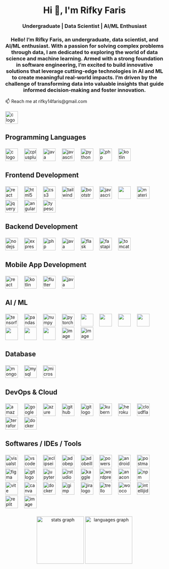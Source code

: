 <h1 align="center">Hi 👋, I'm Rifky Faris</h1>
<h3 align="center">Undergraduate | Data Scientist | AI/ML Enthusiast </h3>
<h3 align="center">Hello! I’m Rifky Faris, an undergraduate, data scientist, and AI/ML enthusiast. With a passion for solving complex problems through data, I am dedicated to exploring the world of data science and machine learning. Armed with a strong foundation in software engineering, I’m excited to build innovative solutions that leverage cutting-edge technologies in AI and ML to create meaningful real-world impacts. I’m driven by the challenge of transforming data into valuable insights that guide informed decision-making and foster innovation.
</h3>
📫 Reach me at rifky14faris@gmail.com 
<br>
<br>
 <a href="https://www.linkedin.com/in/rifkyfaris/"><img src="https://skillicons.dev/icons?i=linkedin" height="40" alt="c logo"  /><a/>
 

###

<h2 align="left">Programming Languages</h2>

###

<div align="left">
  <img src="https://skillicons.dev/icons?i=c" height="40" alt="c logo"  />
  <img width="12" />
  <img src="https://skillicons.dev/icons?i=cpp" height="40" alt="cplusplus logo"  />
  <img width="12" />
  <img src="https://skillicons.dev/icons?i=java" height="40" alt="java logo"  />
  <img width="12" />
  <img src="https://skillicons.dev/icons?i=js" height="40" alt="javascript logo"  />
  <img width="12" />
  <img src="https://skillicons.dev/icons?i=py" height="40" alt="python logo"  />
  <img width="12" />
  <img src="https://skillicons.dev/icons?i=php" height="40" alt="php logo"  />
 <img width="12" />
  <img src="https://skillicons.dev/icons?i=kotlin" height="40" alt="kotlin logo"  />
 


</div>

###

<h2 align="left">Frontend Development</h2>

###

<div align="left">
  <img src="https://skillicons.dev/icons?i=react" height="40" alt="react logo"  />
  <img width="12" />
 
  <img src="https://skillicons.dev/icons?i=html" height="40" alt="html5 logo"  />
  <img width="12" />
  <img src="https://skillicons.dev/icons?i=css" height="40" alt="css3 logo"  />
  <img width="12" />
  <img src="https://skillicons.dev/icons?i=tailwind" height="40" alt="tailwindcss logo"  />
  <img width="12" />
  <img src="https://skillicons.dev/icons?i=bootstrap" height="40" alt="bootstrap logo"  />
  <img width="12" />
  <img src="https://skillicons.dev/icons?i=js" height="40" alt="javascript logo"  />
  <img width="12" />
  <img src="https://cdn.jsdelivr.net/gh/devicons/devicon@latest/icons/redux/redux-original.svg" width="40" />
  <img width="12" />
 
  <img src="https://cdn.simpleicons.org/mui/007FFF" height="40" alt="materialui logo"  />
  
  <img width="12" />
  <img src="https://cdn.simpleicons.org/jquery/0769AD" height="40" alt="jquery logo"  />
  <img width="12" />
  <img src="https://cdn.simpleicons.org/angular/DD0031" height="40" alt="angularjs logo"  />
  <img width="12" />
  <img src="https://cdn.simpleicons.org/typescript/3178C6" height="40" alt="typescript logo"  />
          
</div>

###

<h2 align="left">Backend Development</h2>

###

<div align="left">
  <img src="https://skillicons.dev/icons?i=nodejs" height="40" alt="nodejs logo"  />
  <img width="12" />
  <img src="https://skillicons.dev/icons?i=express" height="40" alt="express logo"  />
  
   <img width="12" />
  <img src="https://skillicons.dev/icons?i=php" height="40" alt="php logo"  />
    <img width="12" />
  <img src="https://skillicons.dev/icons?i=java" height="40" alt="java logo"  />
 <img width="12" />
 
  
 <img src="https://skillicons.dev/icons?i=flask" height="40" alt="flask logo"  />
          
  <img width="12" /> 
  <img src="https://cdn.jsdelivr.net/gh/devicons/devicon/icons/fastapi/fastapi-original.svg" height="40" alt="fastapi logo"  />
  
  <img width="12" />
  <img src="https://cdn.simpleicons.org/apachetomcat/F8DC75" height="40" alt="tomcat logo"  />
 
          
          

</div>

###

<h2 align="left">Mobile App Development</h2>

###

<div align="left">
  <img src="https://skillicons.dev/icons?i=react" height="40" alt="react logo"  />
  <img width="12" />
  <img src="https://skillicons.dev/icons?i=kotlin" height="40" alt="kotlin logo"  />
  <img width="12" />
  <img src="https://skillicons.dev/icons?i=flutter" height="40" alt="flutter logo"  />
  <img width="12" />
  <img src="https://cdn.jsdelivr.net/gh/devicons/devicon/icons/java/java-original.svg" height="40" alt="java logo"  />
</div>

###

<h2 align="left">AI / ML</h2>

###

<div align="left">
  <img src="https://skillicons.dev/icons?i=tensorflow" height="40" alt="tensorflow logo"  />
  <img width="12" />

  <img src="https://img.shields.io/badge/pandas-150458?logo=pandas&logoColor=white&style=for-the-badge" height="40" alt="pandas logo"  />
  <img width="12" />
  <img src="https://cdn.jsdelivr.net/gh/devicons/devicon/icons/numpy/numpy-original.svg" height="40" alt="numpy logo"  />
  <img width="12" />
  <img src="https://cdn.jsdelivr.net/gh/devicons/devicon/icons/pytorch/pytorch-original.svg" height="40" alt="pytorch logo"  />
   <img width="12" />
   <img 
  src="https://cdn.jsdelivr.net/gh/devicons/devicon@latest/icons/keras/keras-original.svg" 
  width="40px"  
/>
<img width="12" />
  <img width="40px" src="https://cdn.jsdelivr.net/gh/devicons/devicon@latest/icons/scikitlearn/scikitlearn-original.svg" />
  
<img width="12" />
  <img width="40px" src="https://cdn.jsdelivr.net/gh/devicons/devicon@latest/icons/matplotlib/matplotlib-original.svg" />
      
<img width="12" />    

 <img width="40px" src="https://cdn.jsdelivr.net/gh/devicons/devicon@latest/icons/plotly/plotly-original.svg" />
 <img width="12" />  
 <img width="40px" src="https://img.icons8.com/?size=100&id=9Kvi1p1F0tUo&format=png&color=000000" />
 <img width="12" />  
 <img width="40px" src="https://img.icons8.com/?size=100&id=Ny0t2MYrJ70p&format=png&color=000000" />
 <img width="12" />  
 
 <img src="https://cdn.jsdelivr.net/gh/devicons/devicon@latest/icons/opencv/opencv-original.svg" width="40" />
 <img width="12" />      
 
 <img width="40" height="40" alt="image" src="https://github.com/user-attachments/assets/938a3e43-baf2-42ae-8e3d-b54a27d835e5" />
<img width="12" />
<img width="40" height="40" alt="image" src="https://github.com/user-attachments/assets/37ec6133-7a4b-4a25-9895-ef448cab59a1" />

<img width="12" />
</div>

###

<h2 align="left">Database</h2>

###

<div align="left">
  <img src="https://skillicons.dev/icons?i=mongodb" height="40" alt="mongodb logo"  />
  <img width="12" />
  <img src="https://skillicons.dev/icons?i=mysql" height="40" alt="mysql logo"  />
  <img width="12" />
  <img src="https://cdn.jsdelivr.net/gh/devicons/devicon/icons/microsoftsqlserver/microsoftsqlserver-plain.svg" height="40" alt="microsoftsqlserver logo"  />

  <img width="12" />
  
  
</div>

###

<h2 align="left">DevOps & Cloud</h2>

###

<div align="left">
  <img src="https://skillicons.dev/icons?i=aws" height="40" alt="amazonwebservices logo"  />
  <img width="12" />
  <img src="https://skillicons.dev/icons?i=gcp" height="40" alt="googlecloud logo"  />
  <img width="12" />
  <img src="https://skillicons.dev/icons?i=azure" height="40" alt="azure logo"  />
  <img width="12" />
  <img src="https://skillicons.dev/icons?i=github" height="40" alt="github logo"  />
 <img width="12" />
 <img src="https://cdn.jsdelivr.net/gh/devicons/devicon/icons/git/git-original.svg" height="40" alt="git logo"  />
 <img width="12" />
  <img src="https://skillicons.dev/icons?i=kubernetes" height="40" alt="kubernetes logo"  />
  <img width="12" />
  <img src="https://cdn.simpleicons.org/heroku/430098" height="40" alt="heroku logo"  />
  <img width="12" />
  <img src="https://skillicons.dev/icons?i=cloudflare" height="40" alt="cloudflare logo"  />
   <img width="12" />
  <img src="https://cdn.jsdelivr.net/gh/devicons/devicon/icons/terraform/terraform-original.svg" height="40" alt="terraform logo"  />
  <img width="12" />
  <img src="https://skillicons.dev/icons?i=docker" height="40" alt="docker logo"  />

</div>


###




<h2 align="left">Softwares / IDEs / Tools </h2>

###

<div align="left">
  <img src="https://skillicons.dev/icons?i=visualstudio" height="40" alt="visualstudio logo"  />
  <img width="12" />
  <img src="https://skillicons.dev/icons?i=vscode" height="40" alt="vscode logo"  />
  <img width="12" />
  <img src="https://skillicons.dev/icons?i=eclipse" height="40" alt="eclipseide logo"  />
  <img width="12" />
  <img src="https://skillicons.dev/icons?i=ps" height="40" alt="adobephotoshop logo"  />
  <img width="12" />
  <img src="https://skillicons.dev/icons?i=ai" height="40" alt="adobeillustrator logo"  />
  <img width="12" />
  <img src="https://skillicons.dev/icons?i=powershell" height="40" alt="powershell logo"  />
  <img width="12" />
  <img src="https://skillicons.dev/icons?i=androidstudio" height="40" alt="androidstudio logo"  />
  <img width="12" />
  <img src="https://skillicons.dev/icons?i=postman" height="40" alt="postman logo"  />
  <img width="12" />
  <img src="https://skillicons.dev/icons?i=figma" height="40" alt="figma logo"  />
  <img width="12" />
  <img src="https://skillicons.dev/icons?i=git" height="40" alt="git logo"  />
  <img width="12" />
  <img src="https://cdn.simpleicons.org/jupyter/F37626" height="40" alt="jupyter logo"  />
  <img width="12" />
  <img src="https://cdn.simpleicons.org/rstudioide/75AADB" height="40" alt="rstudio logo"  />
 <img width="12" />
 <img src="https://cdn.simpleicons.org/kaggle/20BEFF" height="40" alt="kaggle logo"  />
  <img width="12" />
  <img src="https://cdn.simpleicons.org/wordpress/21759B" height="40" alt="wordpress logo"  />
  <img width="12" />
  <img src="https://cdn.simpleicons.org/anaconda/44A833" height="40" alt="anaconda logo"  />
 <img width="12" />
  <img src="https://cdn.simpleicons.org/npm/CB3837" height="40" alt="npm logo"  />
 <img width="12" />
  <img src="https://cdn.simpleicons.org/vite/646CFF" height="40" alt="vite logo"  />
 <img width="12" />
  <img src="https://cdn.jsdelivr.net/gh/devicons/devicon/icons/canva/canva-original.svg" height="40" alt="canva logo"  />
  <img width="12" />
  <img src="https://skillicons.dev/icons?i=docker" height="40" alt="docker logo"  />
  <img width="12" />
  <img src="https://cdn.simpleicons.org/gimp/5C5543" height="40" alt="gimp logo"  />
  <img width="12" />
  <img src="https://cdn.simpleicons.org/jira/0052CC" height="40" alt="jira logo"  />
  <img width="12" />
  <img src="https://cdn.simpleicons.org/trello/0052CC" height="40" alt="trello logo"  />
  <img width="12" />
  <img src="https://cdn.jsdelivr.net/gh/devicons/devicon/icons/woocommerce/woocommerce-original.svg" height="40" alt="woocommerce logo"  />
  <img width="12" />
  <img src="https://skillicons.dev/icons?i=idea" height="40" alt="intellijidea logo"  />
  <img width="12" />
  <img src="https://skillicons.dev/icons?i=replit" height="40" alt="replit logo"  />
  <img width="12" />
  <img width="40" height="40" alt="image" src="https://github.com/user-attachments/assets/7057d4d9-14d2-407c-9cba-c30c5a1df00d" />


</div>



###

<div align="center">
  <img src="https://github-readme-stats.vercel.app/api?username=RifkyFaris&hide_title=false&hide_rank=false&show_icons=true&include_all_commits=true&count_private=true&disable_animations=false&theme=dracula&locale=en&hide_border=false&order=1" height="150" alt="stats graph"  />
  <img src="https://github-readme-stats.vercel.app/api/top-langs?username=RifkyFaris&locale=en&hide_title=false&layout=compact&card_width=320&langs_count=5&theme=dracula&hide_border=false&order=2" height="150" alt="languages graph"  />
</div>


###




